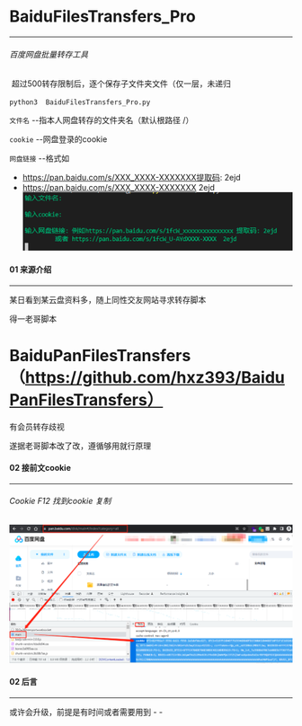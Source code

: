 # BaiduFilesTransfers_Pro
------------------------------------------
###### 百度网盘批量转存工具

​	超过500转存限制后，逐个保存子文件夹文件（仅一层，未递归

`python3  BaiduFilesTransfers_Pro.py`

`文件名`   --指本人网盘转存的文件夹名（默认根路径 /）

`cookie`  --网盘登录的cookie

`网盘链接`  --格式如  					

- https://pan.baidu.com/s/XXX_XXXX-XXXXXXX提取码: 2ejd
-   https://pan.baidu.com/s/XXX_XXXX-XXXXXXX    2ejd
![](./img/Pastedimage20230208165025.png)


#### 01 来源介绍
--------------------------------------------------------
某日看到某云盘资料多，随上同性交友网站寻求转存脚本

得一老哥脚本 
# BaiduPanFilesTransfers（https://github.com/hxz393/BaiduPanFilesTransfers）
有会员转存歧视

遂据老哥脚本改了改，遵循够用就行原理


#### 02 接前文cookie
---------------------------------------------
###### Cookie    F12  找到cookie  复制
![](./img/Pastedimage20230208173248.png)


#### 02 后言
--------------------------------------------
或许会升级，前提是有时间或者需要用到        -  -
